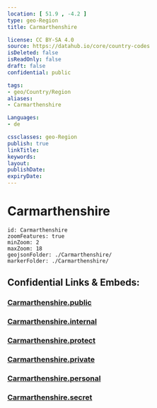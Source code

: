 ```yaml
---
location: [ 51.9 , -4.2 ] 
type: geo-Region
title: Carmarthenshire

license: CC BY-SA 4.0
source: https://datahub.io/core/country-codes
isDeleted: false
isReadOnly: false
draft: false
confidential: public

tags:
- geo/Country/Region
aliases:
- Carmarthenshire

Languages:
- de

cssclasses: geo-Region
publish: true
linkTitle: 
keywords: 
layout: 
publishDate: 
expiryDate: 
---
```


# Carmarthenshire

```leaflet
id: Carmarthenshire
zoomFeatures: true 
minZoom: 2 
maxZoom: 18
geojsonFolder: ./Carmarthenshire/
markerFolder: ./Carmarthenshire/
```


## Confidential Links & Embeds: 

### [Carmarthenshire.public](/_public/\Earth\Continent\Europe\Europe~North\UK\Wales\counties~WalesCarmarthenshire.public.md) 

### [Carmarthenshire.internal](/_internal/\Earth\Continent\Europe\Europe~North\UK\Wales\counties~WalesCarmarthenshire.internal.md) 

### [Carmarthenshire.protect](/_protect/\Earth\Continent\Europe\Europe~North\UK\Wales\counties~WalesCarmarthenshire.protect.md) 

### [Carmarthenshire.private](/_private/\Earth\Continent\Europe\Europe~North\UK\Wales\counties~WalesCarmarthenshire.private.md) 

### [Carmarthenshire.personal](/_personal/\Earth\Continent\Europe\Europe~North\UK\Wales\counties~WalesCarmarthenshire.personal.md) 

### [Carmarthenshire.secret](/_secret/\Earth\Continent\Europe\Europe~North\UK\Wales\counties~WalesCarmarthenshire.secret.md)

